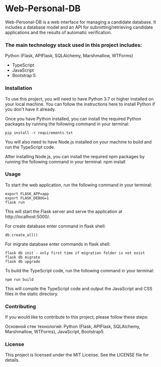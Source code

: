 # Web-Personal-DB

Web-Personal-DB is a web interface for managing a candidate database. It includes a database model and an API for submitting/retrieving candidate applications and the results of automatic verification.

### The main technology stack used in this project includes:

Python (Flask, APIFlask, SQLAlchemy, Marshmallow, WTForms)
- TypeScript
- JavaScript
- Bootstrap 5

### Installation
To use this project, you will need to have Python 3.7 or higher installed on your local machine. You can follow the instructions here to install Python if you don't have it already.

Once you have Python installed, you can install the required Python packages by running the following command in your terminal:
```
pip install -r requirements.txt
```

You will also need to have Node.js installed on your machine to build and run the TypeScript code.

After installing Node.js, you can install the required npm packages by running the following command in your terminal:
npm install

### Usage
To start the web application, run the following command in your terminal:
```
export FLASK_APP=app
export FLASK_DEBUG=1
flask run
```

This will start the Flask server and serve the application at http://localhost:5000/.

For create database enter command in flask shell:
```
db.create_all()
```

For migrate database enter commands in flask shell:
```
flask db init - only first time if migration folder is not exist
flask db migrate
flask db upgrade
```

To build the TypeScript code, run the following command in your terminal:
```
npm run build
```
This will compile the TypeScript code and output the JavaScript and CSS files in the static directory.

### Contributing
If you would like to contribute to this project, please follow these steps:

Основной стек технологий: Python (Flask, APIFlask, SQLAlchemy, Marshmallow, WTForms), JavaScript, Bootstrap5

### License
This project is licensed under the MIT License. See the LICENSE file for details.
